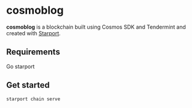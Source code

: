 # cosmoblog
**cosmoblog** is a blockchain built using Cosmos SDK and Tendermint and created with [Starport](https://github.com/tendermint/starport).


## Requirements
Go
starport
## Get started

```
starport chain serve
```